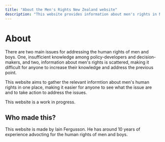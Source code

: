 ```yaml
---
title: "About the Men's Rights New Zealand website"
description: "This website provides information about men's rights in New Zealand to highlight the human rights issues affecting men and boys and to support men’s advocates, human rights professionals, policymakers, and community organisations to improve outcomes for men and boys."
---
```

# About
 
There are two main issues for addressing the human rights of men and boys. One, insufficient knowledge among policy-developers and decision-makers, and two, information about men's rights is scattered, making it difficult for anyone to increase their knowledge and address the previous point.

This website aims to gather the relevant informtion about men's human rights in one place, making it easier for anyone to see what the issue are and to take action to address the issues.

This website is a work in progress.

## Who made this?

This website is made by Iain Fergusson. He has around 10 years of experience advocting for the human rights of men and boys. 






